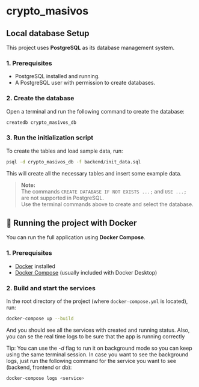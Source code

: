 # crypto_masivos

## Local database Setup

This project uses **PostgreSQL** as its database management system.

### 1. Prerequisites

- PostgreSQL installed and running.
- A PostgreSQL user with permission to create databases.

### 2. Create the database

Open a terminal and run the following command to create the database:

```bash
createdb crypto_masivos_db
```

### 3. Run the initialization script

To create the tables and load sample data, run:

```bash
psql -d crypto_masivos_db -f backend/init_data.sql
```

This will create all the necessary tables and insert some example data.

> **Note:**  
> The commands `CREATE DATABASE IF NOT EXISTS ...;` and `USE ...;` are not supported in PostgreSQL.  
> Use the terminal commands above to create and select the database.

## 🐳 Running the project with Docker

You can run the full application using **Docker Compose**.

### 1. Prerequisites

- [Docker](https://www.docker.com/products/docker-desktop/) installed
- [Docker Compose](https://docs.docker.com/compose/) (usually included with Docker Desktop)

### 2. Build and start the services

In the root directory of the project (where `docker-compose.yml` is located), run:

```bash
docker-compose up --build
```

And you should see all the services with created and running status. Also, you can se the real time logs to be sure that the app is running correctly

Tip: You can use the _-d_ flag to run it on background mode so you can keep using the same terminal session. In case you want to see the background logs, just run the following command for the service you want to see (backend, frontend or db):

```bash
docker-compose logs <service>
```

